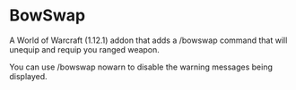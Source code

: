 # BowSwap
A World of Warcraft (1.12.1) addon that adds a /bowswap command that will unequip and requip you ranged weapon.

You can use /bowswap nowarn to disable the warning messages being displayed.